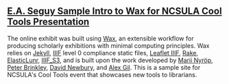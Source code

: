 ## [E.A. Seguy Sample Intro to Wax for NCSULA Cool Tools Presentation](https://ericayhayes.github.io/audubon)

The online exhibit was built using [Wax](https://minicomp.github.io/wiki/#/wax/?id=top), an extensible workflow for producing scholarly exhibitions with minimal computing principles. Wax relies on [Jekyll](https://jekyllrb.com/), [IIIF](http://iiif.io/) level 0 compliance static files, [Leaflet IIIF](https://github.com/mejackreed/Leaflet-IIIF), [Rake](https://ruby.github.io/rake/), [ElasticLunr](http://elasticlunr.com/), [IIIF_S3](https://github.com/cmoa/iiif_s3), and is built upon the work developed by [Marii Nyröp](http://marii.info/), [Peter Brinkley](https://github.com/pbinkley), [David Newbury](https://github.com/workergnome), and [Alex Gil](https://github.com/elotroalex). This is a sample site for NCSULA's Cool Tools event that showcases new tools to librarians.


